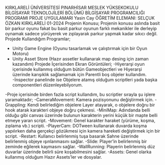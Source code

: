 
KIRKLARELİ ÜNİVERSİTESİ
PINARHİSAR MESLEK YÜKSEKOKULU
BİLGİSAYAR TEKNOLOJİLERİ BÖLÜMÜ
BİLGİSAYAR PROGRAMCILIĞI PROGRAMI
PROJE UYGULAMARI
Yasin Cay
ÖĞRETİM ELEMANI: SELÇUK ÖZKAN
KIRKLARELİ
01-2024
Projenin Konusu;
Projenin konusu aslında basit bir parkur oyunu fakat bu basit parkur oyunun farklı
mekanikler ile derleyip oynamak sadece yürüyerek ve zıplayarak parkur yapmak kadar 
sıkıcı değil.
Projede Kullandığım Programlar;
- Unity Game Engine (Oyunu tasarlamak ve çalıştırmak için bir Oyun Motoru)
- Unity Asset Store (Hazır assetler kullanarak map desing için zaman kazandım)
Projede İçerisinden Ekran Görüntüleri;
-Hiyerarşi oyun içerisinde kullanmış olduğum bütün Gameobjectleri ve Hiyerarşi üzerinde 
karışıklık sağlamamak için Parentli boş objeler kullandım.
-İnspector panelinde ise Objelere atamış olduğum scriptleri yada başka componentleri
düzenleyebilyorum.
 
-Proje içerisinde birden fazla script kullandım, bu scriptler sırayla şu işlere yaramaktadır;
-CameraMovement: Kamera pozisyonunu değiştirmek için.
-Grappling: Kendi belirlediğim objelere Layer atayarak, o objelere doğru bir hook atarak 
karakteri objeye doğru çekmesi.
-MiniMap: Adındanda belli olduğu gibi canvas üzerinde bulunun karakterin yerini küçük 
bir mapte belli etmeye yaran script.
-Movement: Genel karakter haraket (yürüme, koşma, zıplama vb.) scripti.
-PlayerCam: DOTween kullanarak duvarda koşma yapılırken daha gerçekçi gözükmesi için 
kamera hareketi değiştirmek için bir script.
-Restart: Kullanıcı belirlenmiş tuşa basarak Sahne üzerinde belirlenmiş objeye 
ışınlanmasını sağlar.
-Slide: Player’in belirlenmiş bir zeminde eğilerek kaymasını sağlar.
-WallRunning: Playerin belirlenmiş düz duvarlar üzerinde belirli süre koşabilmesini sağlar.
-Assets: Genel olarka kullanmış olduğum Hazır Assets’ler ve dosyalar.
